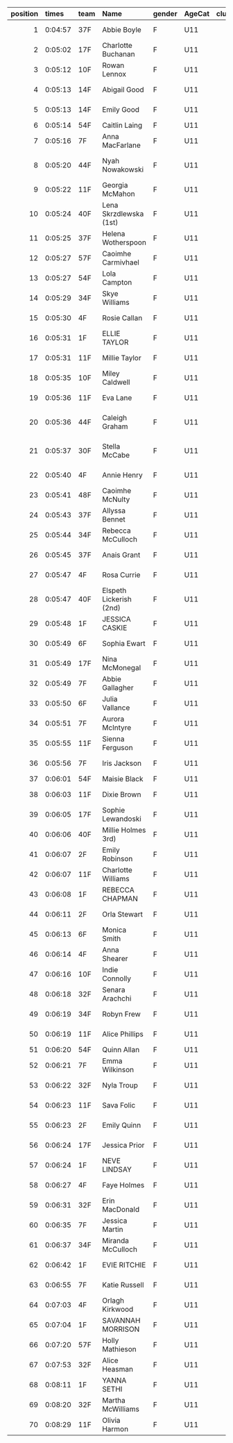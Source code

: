 |   position | times   | team   | Name                    | gender   | AgeCat   |   clubnumber | Club name                  | Website                               |
|-----------:|:--------|:-------|:------------------------|:---------|:---------|-------------:|:---------------------------|:--------------------------------------|
|          1 | 0:04:57 | 37F    | Abbie Boyle             | F        | U11      |           37 | Law & District AAC         | http://www.lawaac.co.uk/              |
|          2 | 0:05:02 | 17F    | Charlotte Buchanan      | F        | U11      |           17 | Calderglen Harriers        | http://www.calderglenharriers.org.uk/ |
|          3 | 0:05:12 | 10F    | Rowan Lennox            | F        | U11      |           10 | Shettleston Harriers       | http://shettlestonharriers.org.uk/    |
|          4 | 0:05:13 | 14F    | Abigail Good            | F        | U11      |           14 | Ayr Seaforth AC            | https://www.ayrseaforth.co.uk/        |
|          5 | 0:05:13 | 14F    | Emily Good              | F        | U11      |           14 | Ayr Seaforth AC            | https://www.ayrseaforth.co.uk/        |
|          6 | 0:05:14 | 54F    | Caitlin Laing           | F        | U11      |           54 | VP-Glasgow                 | https://www.vp-glasgow.com            |
|          7 | 0:05:16 | 7F     | Anna MacFarlane         | F        | U11      |            7 | Giffnock North AC          | https://www.giffnocknorth.co.uk/      |
|          8 | 0:05:20 | 44F    | Nyah Nowakowski         | F        | U11      |           44 | North Ayrshire AAC         | https://naathletics.co.uk/            |
|          9 | 0:05:22 | 11F    | Georgia McMahon         | F        | U11      |           11 | Airdrie Harriers           | http://airdrieharriers.org/           |
|         10 | 0:05:24 | 40F    | Lena Skrzdlewska (1st)  | F        | U11      |           40 | Motherwell AC              | https://motherwellac.com/             |
|         11 | 0:05:25 | 37F    | Helena Wotherspoon      | F        | U11      |           37 | Law & District AAC         | http://www.lawaac.co.uk/              |
|         12 | 0:05:27 | 57F    | Caoimhe Carmivhael      | F        | U11      |           57 | Whitemoss AAC              | https://whitemossaac.co.uk/           |
|         13 | 0:05:27 | 54F    | Lola Campton            | F        | U11      |           54 | VP-Glasgow                 | https://www.vp-glasgow.com            |
|         14 | 0:05:29 | 34F    | Skye Williams           | F        | U11      |           34 | Kilbarchan AAC             | https://kilbarchanaac.org.uk/         |
|         15 | 0:05:30 | 4F     | Rosie Callan            | F        | U11      |            4 | Inverclyde AC              | https://www.inverclydeac.org/         |
|         16 | 0:05:31 | 1F     | ELLIE TAYLOR            | F        | U11      |            1 | East Kilbride AC           | http://www.ekac.org.uk/               |
|         17 | 0:05:31 | 11F    | Millie Taylor           | F        | U11      |           11 | Airdrie Harriers           | http://airdrieharriers.org/           |
|         18 | 0:05:35 | 10F    | Miley Caldwell          | F        | U11      |           10 | Shettleston Harriers       | http://shettlestonharriers.org.uk/    |
|         19 | 0:05:36 | 11F    | Eva Lane                | F        | U11      |           11 | Airdrie Harriers           | http://airdrieharriers.org/           |
|         20 | 0:05:36 | 44F    | Caleigh Graham          | F        | U11      |           44 | North Ayrshire AAC         | https://naathletics.co.uk/            |
|         21 | 0:05:37 | 30F    | Stella McCabe           | F        | U11      |           30 | Greenock Glenpark Harriers | https://greenockglenparkharriers.com/ |
|         22 | 0:05:40 | 4F     | Annie Henry             | F        | U11      |            4 | Inverclyde AC              | https://www.inverclydeac.org/         |
|         23 | 0:05:41 | 48F    | Caoimhe McNulty         | F        | U11      |           48 | Springburn Harriers        | https://www.springburnharriers.co.uk/ |
|         24 | 0:05:43 | 37F    | Allyssa Bennet          | F        | U11      |           37 | Law & District AAC         | http://www.lawaac.co.uk/              |
|         25 | 0:05:44 | 34F    | Rebecca McCulloch       | F        | U11      |           34 | Kilbarchan AAC             | https://kilbarchanaac.org.uk/         |
|         26 | 0:05:45 | 37F    | Anais Grant             | F        | U11      |           37 | Law & District AAC         | http://www.lawaac.co.uk/              |
|         27 | 0:05:47 | 4F     | Rosa Currie             | F        | U11      |            4 | Inverclyde AC              | https://www.inverclydeac.org/         |
|         28 | 0:05:47 | 40F    | Elspeth Lickerish (2nd) | F        | U11      |           40 | Motherwell AC              | https://motherwellac.com/             |
|         29 | 0:05:48 | 1F     | JESSICA CASKIE          | F        | U11      |            1 | East Kilbride AC           | http://www.ekac.org.uk/               |
|         30 | 0:05:49 | 6F     | Sophia Ewart            | F        | U11      |            6 | Cambuslang Harriers        | https://cambuslangharriers.org/       |
|         31 | 0:05:49 | 17F    | Nina McMonegal          | F        | U11      |           17 | Calderglen Harriers        | http://www.calderglenharriers.org.uk/ |
|         32 | 0:05:49 | 7F     | Abbie Gallagher         | F        | U11      |            7 | Giffnock North AC          | https://www.giffnocknorth.co.uk/      |
|         33 | 0:05:50 | 6F     | Julia Vallance          | F        | U11      |            6 | Cambuslang Harriers        | https://cambuslangharriers.org/       |
|         34 | 0:05:51 | 7F     | Aurora McIntyre         | F        | U11      |            7 | Giffnock North AC          | https://www.giffnocknorth.co.uk/      |
|         35 | 0:05:55 | 11F    | Sienna Ferguson         | F        | U11      |           11 | Airdrie Harriers           | http://airdrieharriers.org/           |
|         36 | 0:05:56 | 7F     | Iris Jackson            | F        | U11      |            7 | Giffnock North AC          | https://www.giffnocknorth.co.uk/      |
|         37 | 0:06:01 | 54F    | Maisie Black            | F        | U11      |           54 | VP-Glasgow                 | https://www.vp-glasgow.com            |
|         38 | 0:06:03 | 11F    | Dixie Brown             | F        | U11      |           11 | Airdrie Harriers           | http://airdrieharriers.org/           |
|         39 | 0:06:05 | 17F    | Sophie Lewandoski       | F        | U11      |           17 | Calderglen Harriers        | http://www.calderglenharriers.org.uk/ |
|         40 | 0:06:06 | 40F    | Millie Holmes 3rd)      | F        | U11      |           40 | Motherwell AC              | https://motherwellac.com/             |
|         41 | 0:06:07 | 2F     | Emily Robinson          | F        | U11      |            2 | Kilmarnock H&AC            | http://www.kilmarnockharriers.com/    |
|         42 | 0:06:07 | 11F    | Charlotte Williams      | F        | U11      |           11 | Airdrie Harriers           | http://airdrieharriers.org/           |
|         43 | 0:06:08 | 1F     | REBECCA CHAPMAN         | F        | U11      |            1 | East Kilbride AC           | http://www.ekac.org.uk/               |
|         44 | 0:06:11 | 2F     | Orla Stewart            | F        | U11      |            2 | Kilmarnock H&AC            | http://www.kilmarnockharriers.com/    |
|         45 | 0:06:13 | 6F     | Monica Smith            | F        | U11      |            6 | Cambuslang Harriers        | https://cambuslangharriers.org/       |
|         46 | 0:06:14 | 4F     | Anna Shearer            | F        | U11      |            4 | Inverclyde AC              | https://www.inverclydeac.org/         |
|         47 | 0:06:16 | 10F    | Indie Connolly          | F        | U11      |           10 | Shettleston Harriers       | http://shettlestonharriers.org.uk/    |
|         48 | 0:06:18 | 32F    | Senara Arachchi         | F        | U11      |           32 | Helensburgh AAC            | https://www.helensburghaac.com/       |
|         49 | 0:06:19 | 34F    | Robyn Frew              | F        | U11      |           34 | Kilbarchan AAC             | https://kilbarchanaac.org.uk/         |
|         50 | 0:06:19 | 11F    | Alice Phillips          | F        | U11      |           11 | Airdrie Harriers           | http://airdrieharriers.org/           |
|         51 | 0:06:20 | 54F    | Quinn Allan             | F        | U11      |           54 | VP-Glasgow                 | https://www.vp-glasgow.com            |
|         52 | 0:06:21 | 7F     | Emma Wilkinson          | F        | U11      |            7 | Giffnock North AC          | https://www.giffnocknorth.co.uk/      |
|         53 | 0:06:22 | 32F    | Nyla Troup              | F        | U11      |           32 | Helensburgh AAC            | https://www.helensburghaac.com/       |
|         54 | 0:06:23 | 11F    | Sava Folic              | F        | U11      |           11 | Airdrie Harriers           | http://airdrieharriers.org/           |
|         55 | 0:06:23 | 2F     | Emily Quinn             | F        | U11      |            2 | Kilmarnock H&AC            | http://www.kilmarnockharriers.com/    |
|         56 | 0:06:24 | 17F    | Jessica Prior           | F        | U11      |           17 | Calderglen Harriers        | http://www.calderglenharriers.org.uk/ |
|         57 | 0:06:24 | 1F     | NEVE LINDSAY            | F        | U11      |            1 | East Kilbride AC           | http://www.ekac.org.uk/               |
|         58 | 0:06:27 | 4F     | Faye Holmes             | F        | U11      |            4 | Inverclyde AC              | https://www.inverclydeac.org/         |
|         59 | 0:06:31 | 32F    | Erin MacDonald          | F        | U11      |           32 | Helensburgh AAC            | https://www.helensburghaac.com/       |
|         60 | 0:06:35 | 7F     | Jessica Martin          | F        | U11      |            7 | Giffnock North AC          | https://www.giffnocknorth.co.uk/      |
|         61 | 0:06:37 | 34F    | Miranda McCulloch       | F        | U11      |           34 | Kilbarchan AAC             | https://kilbarchanaac.org.uk/         |
|         62 | 0:06:42 | 1F     | EVIE RITCHIE            | F        | U11      |            1 | East Kilbride AC           | http://www.ekac.org.uk/               |
|         63 | 0:06:55 | 7F     | Katie Russell           | F        | U11      |            7 | Giffnock North AC          | https://www.giffnocknorth.co.uk/      |
|         64 | 0:07:03 | 4F     | Orlagh Kirkwood         | F        | U11      |            4 | Inverclyde AC              | https://www.inverclydeac.org/         |
|         65 | 0:07:04 | 1F     | SAVANNAH MORRISON       | F        | U11      |            1 | East Kilbride AC           | http://www.ekac.org.uk/               |
|         66 | 0:07:20 | 57F    | Holly Mathieson         | F        | U11      |           57 | Whitemoss AAC              | https://whitemossaac.co.uk/           |
|         67 | 0:07:53 | 32F    | Alice Heasman           | F        | U11      |           32 | Helensburgh AAC            | https://www.helensburghaac.com/       |
|         68 | 0:08:11 | 1F     | YANNA SETHI             | F        | U11      |            1 | East Kilbride AC           | http://www.ekac.org.uk/               |
|         69 | 0:08:20 | 32F    | Martha McWilliams       | F        | U11      |           32 | Helensburgh AAC            | https://www.helensburghaac.com/       |
|         70 | 0:08:29 | 11F    | Olivia Harmon           | F        | U11      |           11 | Airdrie Harriers           | http://airdrieharriers.org/           |